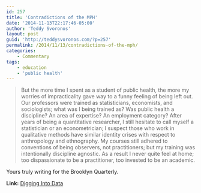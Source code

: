 ```yaml
---
id: 257
title: 'Contradictions of the MPH'
date: '2014-11-13T22:17:46-05:00'
author: 'Teddy Svoronos'
layout: post
guid: 'http://teddysvoronos.com/?p=257'
permalink: /2014/11/13/contradictions-of-the-mph/
categories:
    - Commentary
tags:
    - education
    - 'public health'
---
```


<blockquote>
<p>But the more time I spent as a student of public health, the more my worries of impracticality gave way to a funny feeling of being left out. Our professors were trained as statisticians, economists, and sociologists; what was I being trained as? Was public health a discipline? An area of expertise? An employment category? After years of being a quantitative researcher, I still hesitate to call myself a statistician or an econometrician; I suspect those who work in qualitative methods have similar identity crises with respect to anthropology and ethnography. My courses still adhered to conventions of being observers, not practitioners; but my training was intentionally discipline agnostic. As a result I never quite feel at home; too dispassionate to be a practitioner, too invested to be an academic.</p>
</blockquote>

<p>Yours truly writing for the Brooklyn Quarterly. </p>

<p><strong>Link:</strong> <a href="http://brooklynquarterly.org/digging-data/">Digging Into Data</a></p>